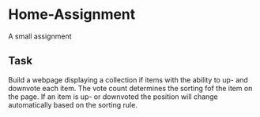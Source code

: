 # Home-Assignment
A small assignment

## Task
Build a webpage displaying a collection if items with the ability to up- and downvote each item.
The vote count determines the sorting fof the item on the page.
If an item is up- or downvoted the position will change automatically based on the sorting rule.